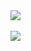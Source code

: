 <a href="">
  <img align="center" src="https://github-readme-stats.anuraghazra1.vercel.app/api?username=yongrokkwon&show_icons=true&theme=gruvbox&line_height=27"/>
</a>

<br/>
<br/>

<a href="https://github.com/yongrokkwon/LOL-MatchHistory">
  <img align="center" src="https://github-readme-stats.anuraghazra1.vercel.app/api/pin?username=yongrokkwon&repo=LOL-MatchHistory&theme=gruvbox" />
</a>

<!--[![Hits](https://hits.seeyoufarm.com/api/count/incr/badge.svg?url=https://github.com/yongrokkwon/)](https://hits.seeyoufarm.com)-->
